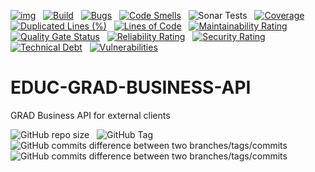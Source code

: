 [![img](https://img.shields.io/badge/Lifecycle-Stable-97ca00)](https://github.com/bcgov/repomountie/blob/master/doc/lifecycle-badges.md) &nbsp;
[![Build](https://github.com/bcgov/EDUC-GRAD-BUSINESS-API/actions/workflows/on.pr.yml/badge.svg)](https://github.com/bcgov/EDUC-GRAD-BUSINESS-API/actions/workflows/on.pr.yml) &nbsp;
[![Bugs](https://sonarcloud.io/api/project_badges/measure?project=bcgov_EDUC-GRAD-BUSINESS-API&metric=bugs)](https://sonarcloud.io/summary/new_code?id=bcgov_EDUC-GRAD-BUSINESS-API) &nbsp;
[![Code Smells](https://sonarcloud.io/api/project_badges/measure?project=bcgov_EDUC-GRAD-BUSINESS-API&metric=code_smells)](https://sonarcloud.io/summary/new_code?id=bcgov_EDUC-GRAD-BUSINESS-API) &nbsp;
![Sonar Tests](https://img.shields.io/sonar/tests/bcgov_EDUC-GRAD-BUSINESS-API?compact_message&server=https%3A%2F%2Fsonarcloud.io) &nbsp;
[![Coverage](https://sonarcloud.io/api/project_badges/measure?project=bcgov_EDUC-GRAD-BUSINESS-API&metric=coverage)](https://sonarcloud.io/summary/new_code?id=bcgov_EDUC-GRAD-BUSINESS-API) &nbsp;
[![Duplicated Lines (%)](https://sonarcloud.io/api/project_badges/measure?project=bcgov_EDUC-GRAD-BUSINESS-API&metric=duplicated_lines_density)](https://sonarcloud.io/summary/new_code?id=bcgov_EDUC-GRAD-BUSINESS-API) &nbsp;
[![Lines of Code](https://sonarcloud.io/api/project_badges/measure?project=bcgov_EDUC-GRAD-BUSINESS-API&metric=ncloc)](https://sonarcloud.io/summary/new_code?id=bcgov_EDUC-GRAD-BUSINESS-API) &nbsp;
[![Maintainability Rating](https://sonarcloud.io/api/project_badges/measure?project=bcgov_EDUC-GRAD-BUSINESS-API&metric=sqale_rating)](https://sonarcloud.io/summary/new_code?id=bcgov_EDUC-GRAD-BUSINESS-API) &nbsp;
[![Quality Gate Status](https://sonarcloud.io/api/project_badges/measure?project=bcgov_EDUC-GRAD-BUSINESS-API&metric=alert_status)](https://sonarcloud.io/summary/new_code?id=bcgov_EDUC-GRAD-BUSINESS-API) &nbsp;
[![Reliability Rating](https://sonarcloud.io/api/project_badges/measure?project=bcgov_EDUC-GRAD-BUSINESS-API&metric=reliability_rating)](https://sonarcloud.io/summary/new_code?id=bcgov_EDUC-GRAD-BUSINESS-API) &nbsp;
[![Security Rating](https://sonarcloud.io/api/project_badges/measure?project=bcgov_EDUC-GRAD-BUSINESS-API&metric=security_rating)](https://sonarcloud.io/summary/new_code?id=bcgov_EDUC-GRAD-BUSINESS-API) &nbsp;
[![Technical Debt](https://sonarcloud.io/api/project_badges/measure?project=bcgov_EDUC-GRAD-BUSINESS-API&metric=sqale_index)](https://sonarcloud.io/summary/new_code?id=bcgov_EDUC-GRAD-BUSINESS-API) &nbsp;
[![Vulnerabilities](https://sonarcloud.io/api/project_badges/measure?project=bcgov_EDUC-GRAD-BUSINESS-API&metric=vulnerabilities)](https://sonarcloud.io/summary/new_code?id=bcgov_EDUC-GRAD-BUSINESS-API) &nbsp;

# EDUC-GRAD-BUSINESS-API 
GRAD Business API for external clients

![GitHub repo size](https://img.shields.io/github/repo-size/bcgov/EDUC-GRAD-ALGORITHM-API) &nbsp;
![GitHub Tag](https://img.shields.io/github/v/tag/bcgov/EDUC-GRAD-ALGORITHM-API) &nbsp;
![GitHub commits difference between two branches/tags/commits](https://img.shields.io/github/commits-difference/bcgov/EDUC-GRAD-ALGORITHM-API?base=main&head=grad-release&label=grad-release%20-%3E%20main) &nbsp;
![GitHub commits difference between two branches/tags/commits](https://img.shields.io/github/commits-difference/bcgov/EDUC-GRAD-ALGORITHM-API?base=grad-release&head=main&label=main%20-%3E%20grad-release) &nbsp;

